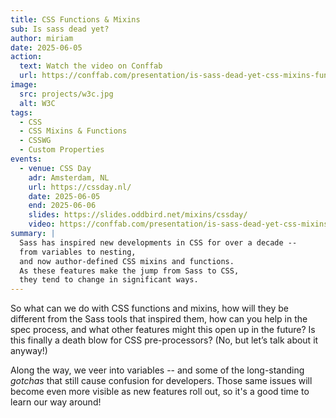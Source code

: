 ```yaml
---
title: CSS Functions & Mixins
sub: Is sass dead yet?
author: miriam
date: 2025-06-05
action:
  text: Watch the video on Conffab
  url: https://conffab.com/presentation/is-sass-dead-yet-css-mixins-functions-c/?gl=yFA1b51n8wXn
image:
  src: projects/w3c.jpg
  alt: W3C
tags:
  - CSS
  - CSS Mixins & Functions
  - CSSWG
  - Custom Properties
events:
  - venue: CSS Day
    adr: Amsterdam, NL
    url: https://cssday.nl/
    date: 2025-06-05
    end: 2025-06-06
    slides: https://slides.oddbird.net/mixins/cssday/
    video: https://conffab.com/presentation/is-sass-dead-yet-css-mixins-functions-c/?gl=yFA1b51n8wXn
summary: |
  Sass has inspired new developments in CSS for over a decade --
  from variables to nesting,
  and now author-defined CSS mixins and functions.
  As these features make the jump from Sass to CSS,
  they tend to change in significant ways.
---
```


So what can we do with CSS functions and mixins,
how will they be different
from the Sass tools that inspired them,
how can you help in the spec process,
and what other features might this open up in the future?
Is this finally a death blow for CSS pre-processors?
(No, but let’s talk about it anyway!)

Along the way,
we veer into variables --
and some of the long-standing _gotchas_
that still cause confusion for developers.
Those same issues
will become even more visible
as new features roll out,
so it's a good time to learn our way around!
